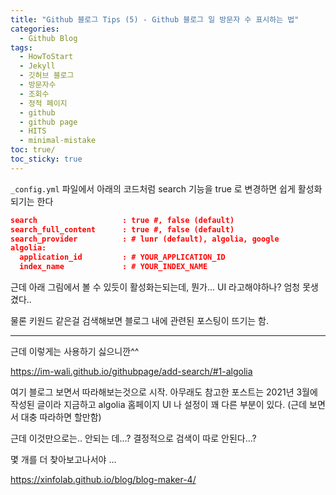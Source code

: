```yaml
---
title: "Github 블로그 Tips (5) - Github 블로그 일 방문자 수 표시하는 법"
categories:
  - Github Blog
tags:
  - HowToStart
  - Jekyll
  - 깃허브 블로그
  - 방문자수
  - 조회수
  - 정적 페이지
  - github
  - github page
  - HITS
  - minimal-mistake
toc: true/   
toc_sticky: true
---
```


`_config.yml` 파일에서 아래의 코드처럼 search 기능을 true 로 변경하면 쉽게 활성화되기는 한다

```json
search                   : true #, false (default)
search_full_content      : true #, false (default)
search_provider          : # lunr (default), algolia, google
algolia:
  application_id         : # YOUR_APPLICATION_ID
  index_name             : # YOUR_INDEX_NAME
```

근데 아래 그림에서 볼 수 있듯이 활성화는되는데,
뭔가... UI 라고해야하나? 엄청 못생겼다..

물론 키원드 같은걸 검색해보면 블로그 내에 관련된 포스팅이 뜨기는 함.

---

근데 이렇게는 사용하기 싫으니깐^^

https://im-wali.github.io/githubpage/add-search/#1-algolia

여기 블로그 보면서 따라해보는것으로 시작. 아무래도 참고한 포스트는 2021년 3월에 작성된 글이라
지금하고 algolia 홈페이지 UI 나 설정이 꽤 다른 부분이 있다. (근데 보면서 대충 따라하면 할만함)

근데 이것만으로는.. 안되는 데...? 결정적으로 검색이 따로 안된다...?

몇 개를 더 찾아보고나서야 ...

https://xinfolab.github.io/blog/blog-maker-4/